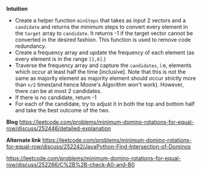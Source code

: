 **Intuition**
* Create a helper function `minSteps` that takes as input 2 vectors and a `candidate` and returns the minimum steps to convert every element in the `target` array to `candidate`. It returns -1 if the target vector cannot be converted in the desired fashion. This function is used to remove code redundancy.
* Create a frequency array and update the frequency of each element (as every element is in the range `[1,6]`.)
* Traverse the frequency array and capture the `candidates`, i.e, elements which occur at least half the time [inclusive]. Note that this is not the same as majority element as majority element should occur strictly more than `n/2` times(and hence Moore's Algorithm won't work). However, there can be at most 2 candidates.
* If there is no candidate, return -1
* For each of the candidate, try to adjust it in both the top and bottom half and take the best outcome of the two.


**Blog**   https://leetcode.com/problems/minimum-domino-rotations-for-equal-row/discuss/252446/detailed-explanation

**Alternate link**   https://leetcode.com/problems/minimum-domino-rotations-for-equal-row/discuss/252242/JavaPython-Find-Intersection-of-Dominos

https://leetcode.com/problems/minimum-domino-rotations-for-equal-row/discuss/252266/C%2B%2B-check-A0-and-B0
